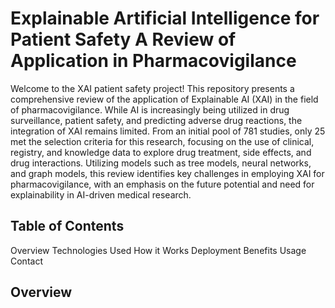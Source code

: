 # Explainable Artificial Intelligence for Patient Safety A Review of Application in Pharmacovigilance
Welcome to the XAI patient safety project! This repository presents a comprehensive review of the application of Explainable AI (XAI) in the field of pharmacovigilance. While AI is increasingly being utilized in drug surveillance, patient safety, and predicting adverse drug reactions, the integration of XAI remains limited. From an initial pool of 781 studies, only 25 met the selection criteria for this research, focusing on the use of clinical, registry, and knowledge data to explore drug treatment, side effects, and drug interactions. Utilizing models such as tree models, neural networks, and graph models, this review identifies key challenges in employing XAI for pharmacovigilance, with an emphasis on the future potential and need for explainability in AI-driven medical research.
## Table of Contents
Overview
Technologies Used
How it Works
Deployment
Benefits
Usage
Contact
## Overview
